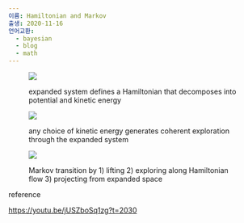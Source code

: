 ```yaml
---
이름: Hamiltonian and Markov
출생: 2020-11-16
언어교환:
  - bayesian
  - blog
  - math
---
```


<figure>

![](images/image-24-1024x359.png)

<figcaption>

expanded system defines a Hamiltonian that decomposes into potential and kinetic energy

</figcaption>

</figure>

<figure>

![](image-25.png)

<figcaption>

any choice of kinetic energy generates coherent exploration through the expanded system

</figcaption>

</figure>

<figure>

![](images/image-27-1024x491.png)

<figcaption>

Markov transition by 1) lifting 2) exploring along Hamiltonian flow 3) projecting from expanded space

</figcaption>

</figure>

reference

https://youtu.be/jUSZboSq1zg?t=2030
